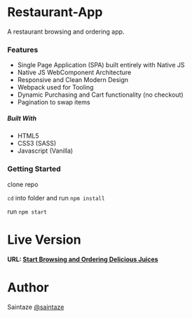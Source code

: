 # Restaurant-App
A restaurant browsing and ordering app.

### Features
+ Single Page Application (SPA) built entirely with Native JS
+ Native JS WebComponent Architecture
+ Responsive and Clean Modern Design
+ Webpack used for Tooling
+ Dynamic Purchasing and Cart functionality (no checkout)
+ Pagination to swap items


##### Built With
+ HTML5
+ CSS3 (SASS)
+ Javascript (Vanilla)

### Getting Started
clone repo

`cd` into folder and run `npm install`

run `npm start`

# Live Version
#### URL: [Start Browsing and Ordering Delicious Juices](https://restaurant.ayezahmed.now.sh )

# Author
Saintaze [@saintaze](https://github.com/saintaze/)




